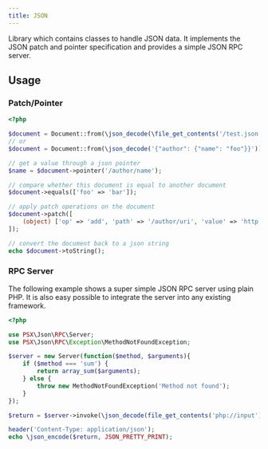 ```yaml
---
title: JSON
---
```

Library which contains classes to handle JSON data. It implements the JSON patch
and pointer specification and provides a simple JSON RPC server.

## Usage

### Patch/Pointer

```php
<?php

$document = Document::from(\json_decode(\file_get_contents('/test.json')));
// or
$document = Document::from(\json_decode('{"author": {"name": "foo"}}'));

// get a value through a json pointer
$name = $document->pointer('/author/name');

// compare whether this document is equal to another document
$document->equals(['foo' => 'bar']);

// apply patch operations on the document
$document->patch([
    (object) ['op' => 'add', 'path' => '/author/uri', 'value' => 'http://google.com'],
]);

// convert the document back to a json string
echo $document->toString();
```

### RPC Server

The following example shows a super simple JSON RPC server using plain PHP.
It is also easy possible to integrate the server into any existing framework.

```php
<?php

use PSX\Json\RPC\Server;
use PSX\Json\RPC\Exception\MethodNotFoundException;

$server = new Server(function($method, $arguments){
    if ($method === 'sum') {
        return array_sum($arguments);
    } else {
        throw new MethodNotFoundException('Method not found');
    }
});

$return = $server->invoke(\json_decode(file_get_contents('php://input')));

header('Content-Type: application/json');
echo \json_encode($return, JSON_PRETTY_PRINT);

```
